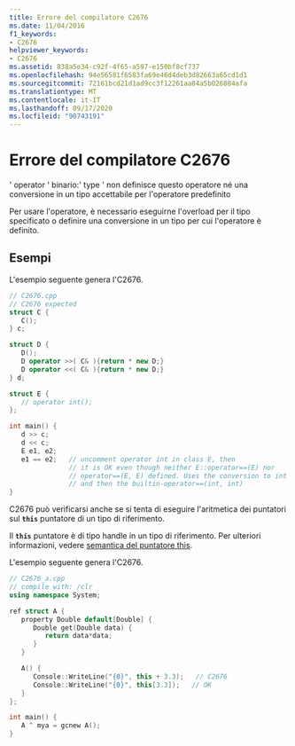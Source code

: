 ```yaml
---
title: Errore del compilatore C2676
ms.date: 11/04/2016
f1_keywords:
- C2676
helpviewer_keywords:
- C2676
ms.assetid: 838a5e34-c92f-4f65-a597-e150bf8cf737
ms.openlocfilehash: 94e56581f6583fa69e46d4deb3d82663a65cd1d1
ms.sourcegitcommit: 72161bcd21d1ad9cc3f12261aa84a5b026884afa
ms.translationtype: MT
ms.contentlocale: it-IT
ms.lasthandoff: 09/17/2020
ms.locfileid: "90743191"
---
```

# <a name="compiler-error-c2676"></a>Errore del compilatore C2676

' operator ' binario:' type ' non definisce questo operatore né una conversione in un tipo accettabile per l'operatore predefinito

Per usare l'operatore, è necessario eseguirne l'overload per il tipo specificato o definire una conversione in un tipo per cui l'operatore è definito.

## <a name="examples"></a>Esempi

L'esempio seguente genera l'C2676.

```cpp
// C2676.cpp
// C2676 expected
struct C {
   C();
} c;

struct D {
   D();
   D operator >>( C& ){return * new D;}
   D operator <<( C& ){return * new D;}
} d;

struct E {
   // operator int();
};

int main() {
   d >> c;
   d << c;
   E e1, e2;
   e1 == e2;   // uncomment operator int in class E, then
               // it is OK even though neither E::operator==(E) nor
               // operator==(E, E) defined. Uses the conversion to int
               // and then the builtin-operator==(int, int)
}
```

C2676 può verificarsi anche se si tenta di eseguire l'aritmetica dei puntatori sul **`this`** puntatore di un tipo di riferimento.

Il **`this`** puntatore è di tipo handle in un tipo di riferimento. Per ulteriori informazioni, vedere [semantica del puntatore this](../../dotnet/how-to-define-and-consume-classes-and-structs-cpp-cli.md#BKMK_Semantics_of_the_this_pointer).

L'esempio seguente genera l'C2676.

```cpp
// C2676_a.cpp
// compile with: /clr
using namespace System;

ref struct A {
   property Double default[Double] {
      Double get(Double data) {
         return data*data;
      }
   }

   A() {
      Console::WriteLine("{0}", this + 3.3);   // C2676
      Console::WriteLine("{0}", this[3.3]);   // OK
   }
};

int main() {
   A ^ mya = gcnew A();
}
```
